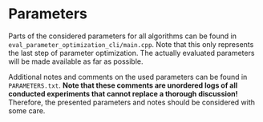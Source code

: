 # Parameters

Parts of the considered parameters for all algorithms can be found in `eval_parameter_optimization_cli/main.cpp`.
Note that this only represents the last step of parameter optimization.
The actually evaluated parameters will be made available as far as possible.

Additional notes and comments on the used parameters can be found in `PARAMETERS.txt`.
**Note that these comments are unordered logs of all conducted experiments that 
cannot replace a thorough discussion!** Therefore, the presented parameters and notes should
be considered with some care.